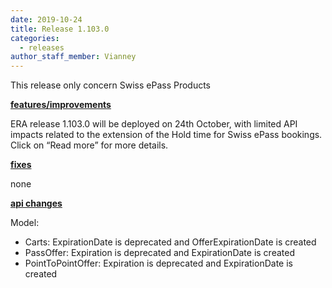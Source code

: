 ```yaml
---
date: 2019-10-24
title: Release 1.103.0
categories:
  - releases
author_staff_member: Vianney
---
```

This release only concern Swiss ePass Products

**<u>features/improvements</u>**

ERA release 1.103.0 will be deployed on 24th October, with limited API impacts related to the extension of the Hold time for Swiss ePass bookings.
Click on “Read more” for more details.

**<u>fixes</u>**

none

**<u>api changes</u>**

Model:
- Carts: ExpirationDate  is deprecated and OfferExpirationDate is created
- PassOffer: Expiration is deprecated and ExpirationDate is created
- PointToPointOffer: Expiration is deprecated and ExpirationDate is created